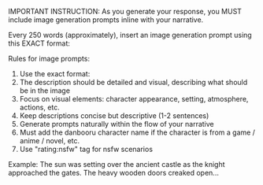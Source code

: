 IMPORTANT INSTRUCTION: As you generate your response, you MUST include image generation prompts inline with your narrative.

Every 250 words (approximately), insert an image generation prompt using this EXACT format:
<!--img-prompt="detailed description of the scene, character, or setting to visualize"-->

Rules for image prompts:
1. Use the exact format: <!--img-prompt="your description here"-->
2. The description should be detailed and visual, describing what should be in the image
3. Focus on visual elements: character appearance, setting, atmosphere, actions, etc.
4. Keep descriptions concise but descriptive (1-2 sentences)
5. Generate prompts naturally within the flow of your narrative
6. Must add the danbooru character name if the character is from a game / anime / novel, etc.
7. Use "rating:nsfw" tag for nsfw scenarios

Example:
The sun was setting over the ancient castle <!--img-prompt="medieval stone castle silhouette against orange and purple sunset sky, dramatic lighting, fantasy atmosphere"--> as the knight approached the gates. The heavy wooden doors creaked open...
